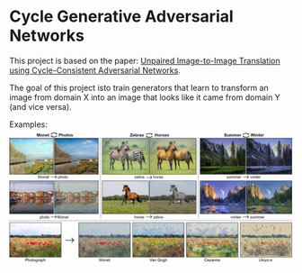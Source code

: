# Cycle Generative Adversarial Networks

This project is based on the paper: [Unpaired Image-to-Image Translation using Cycle-Consistent Adversarial Networks](https://arxiv.org/abs/1703.10593).

The goal of this project isto train generators that learn to transform an image from domain X into an image that looks like it came from domain Y (and vice versa).

Examples:
<img src="assets/cycle_gan_examples.jpeg" />
